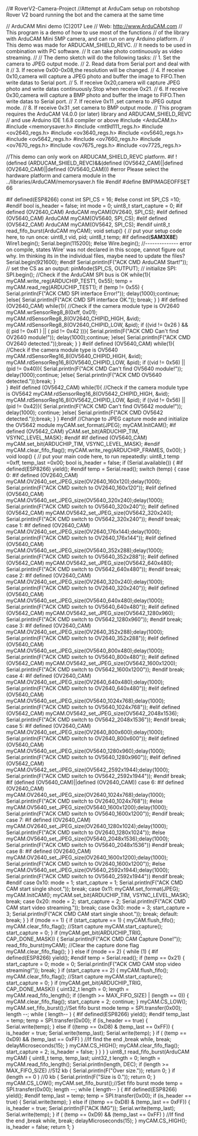 //# RoverV2-Camera-Project
//Attempt at ArduCam setup on robotshop Rover V2 board running the bot and the camera at the same time


// ArduCAM Mini demo (C)2017 Lee
// Web: http://www.ArduCAM.com
// This program is a demo of how to use most of the functions
// of the library with ArduCAM Mini 5MP camera, and can run on any Arduino platform.
// This demo was made for ARDUCAM_SHIELD_REVC.
// It needs to be used in combination with PC software.
// It can take photo continuously as video streaming.
//
// The demo sketch will do the following tasks:
// 1. Set the camera to JPEG output mode.
// 2. Read data from Serial port and deal with it
// 3. If receive 0x00-0x08,the resolution will be changed.
// 4. If receive 0x10,camera will capture a JPEG photo and buffer the image to FIFO.Then write datas to Serial port.
// 5. If receive 0x20,camera will capture JPEG photo and write datas continuously.Stop when receive 0x21.
// 6. If receive 0x30,camera will capture a BMP  photo and buffer the image to FIFO.Then write datas to Serial port.
// 7. If receive 0x11 ,set camera to JPEG output mode.
// 8. If receive 0x31 ,set camera to BMP  output mode.
// This program requires the ArduCAM V4.0.0 (or later) library and ARDUCAM_SHIELD_REVC
// and use Arduino IDE 1.6.8 compiler or above
#include <ArduCAM.h>
#include <memorysaver.h>
#include <mt9d111_regs.h>
#include <ov2640_regs.h>
#include <ov3640_regs.h>
#include <ov5640_regs.h>
#include <ov5642_regs.h>
#include <ov7660_regs.h>
#include <ov7670_regs.h>
#include <ov7675_regs.h>
#include <ov7725_regs.h>






//This demo can only work on ARDUCAM_SHIELD_REVC  platform.
#if !(defined (ARDUCAM_SHIELD_REVC)&&(defined (OV5642_CAM)||defined (OV2640_CAM)||defined (OV5640_CAM)))
#error Please select the hardware platform and camera module in the ../libraries/ArduCAM/memorysaver.h file
#endif
#define BMPIMAGEOFFSET 66

#if defined(ESP8266)
 const int SPI_CS = 16;
#else 
 const int SPI_CS =10;
#endif
bool is_header = false;
int mode = 0;
uint8_t start_capture = 0;
#if defined (OV2640_CAM)
  ArduCAM myCAM(OV2640, SPI_CS);
#elif defined (OV5640_CAM)
  ArduCAM myCAM(OV5640, SPI_CS);
#elif defined (OV5642_CAM)
  ArduCAM myCAM(OV5642, SPI_CS);
#endif
uint8_t read_fifo_burst(ArduCAM myCAM);
void setup() {
// put your setup code here, to run once:
uint8_t vid, pid;
uint8_t temp;
#if defined(__SAM3X8E__)
  Wire1.begin();
  Serial.begin(115200);
#else
  Wire.begin();                       //-------------- error on compile, states Wire' was not declared in this scope, cannot figure out why. Im thinking its in the individual files, maybe need to update the files?
  Serial.begin(921600);
#endif
Serial.println(F("ACK CMD ArduCAM Start!"));
// set the CS as an output:
pinMode(SPI_CS, OUTPUT);
// initialize SPI:
SPI.begin();
//Check if the ArduCAM SPI bus is OK
while(1){
  myCAM.write_reg(ARDUCHIP_TEST1, 0x55);
  temp = myCAM.read_reg(ARDUCHIP_TEST1);
  if (temp != 0x55)
  {
    Serial.println(F("ACK CMD SPI interface Error!"));
    delay(1000);continue;    
  }else{
     Serial.println(F("ACK CMD SPI interface OK.")); break;
    }
}
#if defined (OV2640_CAM)
  while(1){
    //Check if the camera module type is OV2640
    myCAM.wrSensorReg8_8(0xff, 0x01);
    myCAM.rdSensorReg8_8(OV2640_CHIPID_HIGH, &vid);
    myCAM.rdSensorReg8_8(OV2640_CHIPID_LOW, &pid);
    if ((vid != 0x26 ) && (( pid != 0x41 ) || ( pid != 0x42 ))){
      Serial.println(F("ACK CMD Can't find OV2640 module!"));
      delay(1000);continue;
    }else{
        Serial.println(F("ACK CMD OV2640 detected."));break;
    }
  }
#elif defined (OV5640_CAM)
  while(1){
    //Check if the camera module type is OV5640
    myCAM.rdSensorReg16_8(OV5640_CHIPID_HIGH, &vid);
    myCAM.rdSensorReg16_8(OV5640_CHIPID_LOW, &pid);
    if ((vid != 0x56) || (pid != 0x40)){
      Serial.println(F("ACK CMD Can't find OV5640 module!"));
      delay(1000);continue;
    }else{
      Serial.println(F("ACK CMD OV5640 detected."));break;
    }  
  }
#elif defined (OV5642_CAM)
  while(1){
    //Check if the camera module type is OV5642
    myCAM.rdSensorReg16_8(OV5642_CHIPID_HIGH, &vid);
    myCAM.rdSensorReg16_8(OV5642_CHIPID_LOW, &pid);
    if ((vid != 0x56) || (pid != 0x42)){
      Serial.println(F("ACK CMD Can't find OV5642 module!"));
      delay(1000); continue;
    }else{
      Serial.println(F("ACK CMD OV5642 detected."));break;
    } 
  }
#endif
//Change to JPEG capture mode and initialize the OV5642 module
myCAM.set_format(JPEG);
myCAM.InitCAM();
#if defined (OV5642_CAM)
  yCAM.set_bit(ARDUCHIP_TIM, VSYNC_LEVEL_MASK);
#endif
#if defined (OV5640_CAM)
  myCAM.set_bit(ARDUCHIP_TIM, VSYNC_LEVEL_MASK);
#endif
myCAM.clear_fifo_flag();
myCAM.write_reg(ARDUCHIP_FRAMES, 0x00);
}
void loop() {
// put your main code here, to run repeatedly:
uint8_t temp =0xff, temp_last =0x00;
bool is_header = false;
if (Serial.available())
{
  #if defined(ESP8266)
    yield();
  #endif
  temp = Serial.read();
  switch (temp)
  {
    case 0:
    #if defined (OV2640_CAM)
      myCAM.OV2640_set_JPEG_size(OV2640_160x120);delay(1000);
      Serial.println(F("ACK CMD switch to OV2640_160x120"));
    #elif defined (OV5640_CAM)
      myCAM.OV5640_set_JPEG_size(OV5640_320x240);delay(1000);
      Serial.println(F("ACK CMD switch to OV5640_320x240"));
    #elif defined (OV5642_CAM)
      myCAM.OV5642_set_JPEG_size(OV5642_320x240);
      Serial.println(F("ACK CMD switch to OV5642_320x240"));
    #endif
    break;
    case 1:
    #if defined (OV2640_CAM)
      myCAM.OV2640_set_JPEG_size(OV2640_176x144);delay(1000);
      Serial.println(F("ACK CMD switch to OV2640_176x144"));
    #elif defined (OV5640_CAM)
      myCAM.OV5640_set_JPEG_size(OV5640_352x288);delay(1000);
      Serial.println(F("ACK CMD switch to OV5640_352x288"));
    #elif defined (OV5642_CAM)
      myCAM.OV5642_set_JPEG_size(OV5642_640x480);
      Serial.println(F("ACK CMD switch to OV5642_640x480"));
    #endif
    break;
    case 2:
    #if defined (OV2640_CAM)
      myCAM.OV2640_set_JPEG_size(OV2640_320x240);delay(1000);
      Serial.println(F("ACK CMD switch to OV2640_320x240"));
    #elif defined (OV5640_CAM)
      myCAM.OV5640_set_JPEG_size(OV5640_640x480);delay(1000);
      Serial.println(F("ACK CMD switch to OV5640_640x480"));
    #elif defined (OV5642_CAM)
      myCAM.OV5642_set_JPEG_size(OV5642_1280x960);
      Serial.println(F("ACK CMD switch to OV5642_1280x960"));
    #endif
    break;
    case 3:
    #if defined (OV2640_CAM)
      myCAM.OV2640_set_JPEG_size(OV2640_352x288);delay(1000);
      Serial.println(F("ACK CMD switch to OV2640_352x288"));
    #elif defined (OV5640_CAM)
      myCAM.OV5640_set_JPEG_size(OV5640_800x480);delay(1000);
      Serial.println(F("ACK CMD switch to OV5640_800x480"));
    #elif defined (OV5642_CAM)
      myCAM.OV5642_set_JPEG_size(OV5642_1600x1200);
      Serial.println(F("ACK CMD switch to OV5642_1600x1200"));
    #endif
    break;
    case 4:
    #if defined (OV2640_CAM)
      myCAM.OV2640_set_JPEG_size(OV2640_640x480);delay(1000);
      Serial.println(F("ACK CMD switch to OV2640_640x480"));
    #elif defined (OV5640_CAM)
      myCAM.OV5640_set_JPEG_size(OV5640_1024x768);delay(1000);
      Serial.println(F("ACK CMD switch to OV5640_1024x768"));
    #elif defined (OV5642_CAM)
      myCAM.OV5642_set_JPEG_size(OV5642_2048x1536);
      Serial.println(F("ACK CMD switch to OV5642_2048x1536"));
    #endif
    break;
    case 5:
    #if defined (OV2640_CAM)
      myCAM.OV2640_set_JPEG_size(OV2640_800x600);delay(1000);
      Serial.println(F("ACK CMD switch to OV2640_800x600"));
    #elif defined (OV5640_CAM)
      myCAM.OV5640_set_JPEG_size(OV5640_1280x960);delay(1000);
      Serial.println(F("ACK CMD switch to OV5640_1280x960"));
    #elif defined (OV5642_CAM)
      myCAM.OV5642_set_JPEG_size(OV5642_2592x1944);delay(1000);
      Serial.println(F("ACK CMD switch to OV5642_2592x1944"));
    #endif
    break;
    #if (defined (OV5640_CAM)||defined (OV2640_CAM))
    case 6:
    #if defined (OV2640_CAM)
      myCAM.OV2640_set_JPEG_size(OV2640_1024x768);delay(1000);
      Serial.println(F("ACK CMD switch to OV2640_1024x768"));
    #else
      myCAM.OV5640_set_JPEG_size(OV5640_1600x1200);delay(1000);
      Serial.println(F("ACK CMD switch to OV5640_1600x1200"));
    #endif
    break;
    case 7:
    #if defined (OV2640_CAM)
      myCAM.OV2640_set_JPEG_size(OV2640_1280x1024);delay(1000);
      Serial.println(F("ACK CMD switch to OV2640_1280x1024"));
    #else
      myCAM.OV5640_set_JPEG_size(OV5640_2048x1536);delay(1000);
      Serial.println(F("ACK CMD switch to OV5640_2048x1536"))
    #endif
    break;
    case 8:
    #if defined (OV2640_CAM)
      myCAM.OV2640_set_JPEG_size(OV2640_1600x1200);delay(1000);
      Serial.println(F("ACK CMD switch to OV2640_1600x1200"));
    #else
      myCAM.OV5640_set_JPEG_size(OV5640_2592x1944);delay(1000);
      Serial.println(F("ACK CMD switch to OV5640_2592x1944"))
    #endif 
    break;
    #endif
    case 0x10:
    mode = 1;
    start_capture = 1;
    Serial.println(F("ACK CMD CAM start single shoot."));
    break;
    case 0x11:
    myCAM.set_format(JPEG);
    myCAM.InitCAM();
    myCAM.set_bit(ARDUCHIP_TIM, VSYNC_LEVEL_MASK);
    break;
    case 0x20:
    mode = 2;
    start_capture = 2;
    Serial.println(F("ACK CMD CAM start video streaming."));
    break;
    case 0x30:
    mode = 3;
    start_capture = 3;
    Serial.println(F("ACK CMD CAM start single shoot."));
    break;
    default:
    break;
  }
}
if (mode == 1)
{
  if (start_capture == 1)
  {
    myCAM.flush_fifo();
    myCAM.clear_fifo_flag();
    //Start capture
    myCAM.start_capture();
    start_capture = 0;
  }
  if (myCAM.get_bit(ARDUCHIP_TRIG, CAP_DONE_MASK))
  {
    Serial.println(F("ACK CMD CAM Capture Done!"));
    read_fifo_burst(myCAM);
    //Clear the capture done flag
    myCAM.clear_fifo_flag();
  }
}
else if (mode == 2)
{
  while (1)
  {
    #if defined(ESP8266)
      yield();
    #endif
    temp = Serial.read();
    if (temp == 0x21)
    {
      start_capture = 0;
      mode = 0;
      Serial.println(F("ACK CMD CAM stop video streaming!"));
      break;
    }
    if (start_capture == 2)
    {
      myCAM.flush_fifo();
      myCAM.clear_fifo_flag();
      //Start capture
      myCAM.start_capture();
      start_capture = 0;
    }
    if (myCAM.get_bit(ARDUCHIP_TRIG, CAP_DONE_MASK))
    {
      uint32_t length = 0;
      length = myCAM.read_fifo_length();
      if ((length >= MAX_FIFO_SIZE) | (length == 0))
      {
      myCAM.clear_fifo_flag();
      start_capture = 2;
      continue;
      }
      myCAM.CS_LOW();
      myCAM.set_fifo_burst();//Set fifo burst mode
      temp =  SPI.transfer(0x00);
      length --;
      while ( length-- )
      {
        #if defined(ESP8266)
        yield();
        #endif
        temp_last = temp;
        temp =  SPI.transfer(0x00);
        if (is_header == true)
        {
          Serial.write(temp);
        }
        else if ((temp == 0xD8) & (temp_last == 0xFF))
        {
          is_header = true;
          Serial.write(temp_last);
          Serial.write(temp);
        }
        if ( (temp == 0xD9) && (temp_last == 0xFF) ) //If find the end ,break while,
        break;
        delayMicroseconds(15);
      }
      myCAM.CS_HIGH();
      myCAM.clear_fifo_flag();
      start_capture = 2;
      is_header = false;
    }
  }
}
}
uint8_t read_fifo_burst(ArduCAM myCAM)
{
uint8_t temp, temp_last;
uint32_t length = 0;
length = myCAM.read_fifo_length();
Serial.println(length, DEC);
if (length >= MAX_FIFO_SIZE) //512 kb
{
  Serial.println(F("Over size."));
  return 0;
}
if (length == 0 ) //0 kb
{
  Serial.println(F("Size is 0."));
  return 0;
}
myCAM.CS_LOW();
myCAM.set_fifo_burst();//Set fifo burst mode
temp =  SPI.transfer(0x00);
length --;
while ( length-- )
{
  #if defined(ESP8266)
  yield();
  #endif
  temp_last = temp;
  temp =  SPI.transfer(0x00);
  if (is_header == true)
  {
   Serial.write(temp);
  }
  else if ((temp == 0xD8) & (temp_last == 0xFF))
  {
    is_header = true;
    Serial.println(F("ACK IMG"));
    Serial.write(temp_last);
    Serial.write(temp);
  }
  if ( (temp == 0xD9) && (temp_last == 0xFF) ) //If find the end ,break while,
    break;
  delayMicroseconds(15);
}
myCAM.CS_HIGH();
is_header = false;
return 1;
}
